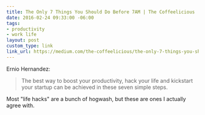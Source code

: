 ```yaml
---
title: The Only 7 Things You Should Do Before 7AM | The Coffeelicious
date: 2016-02-24 09:33:00 -06:00
tags:
- productivity
- work life
layout: post
custom_type: link
link_url: https://medium.com/the-coffeelicious/the-only-7-things-you-should-do-before-7am-20438e181c22
---
```


Ernio Hernandez:

> The best way to boost your productivity, hack your life and kickstart your startup can be achieved in these seven simple steps.

Most "life hacks" are a bunch of hogwash, but these are ones I actually agree with.
